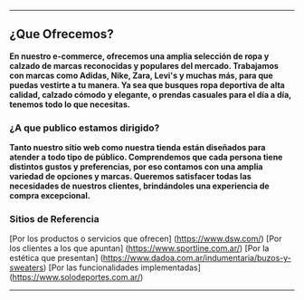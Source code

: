 ___
## ¿Que Ofrecemos?
**En nuestro e-commerce, ofrecemos una amplia selección de ropa y calzado de marcas reconocidas y populares del mercado. Trabajamos con marcas como Adidas, Nike, Zara, Levi's y muchas más, para que puedas vestirte a tu manera. Ya sea que busques ropa deportiva de alta calidad, calzado cómodo y elegante, o prendas casuales para el día a día, tenemos todo lo que necesitas.**

### ¿A que publico estamos dirigido?
**Tanto nuestro sitio web como nuestra tienda están diseñados para atender a todo tipo de público. Comprendemos que cada persona tiene distintos gustos y preferencias, por eso contamos con una amplia variedad de opciones y marcas. Queremos satisfacer todas las necesidades de nuestros clientes, brindándoles una experiencia de compra excepcional.**

### Sitios de Referencia
[Por los productos o servicios que ofrecen] (https://www.dsw.com/)
[Por los clientes a los que apuntan] (https://www.sportline.com.ar/)
[Por la estética que presentan] (https://www.dadoa.com.ar/indumentaria/buzos-y-sweaters)
[Por las funcionalidades implementadas] (https://www.solodeportes.com.ar/)
___